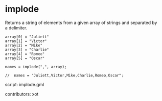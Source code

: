 implode
=======

Returns a string of elements from a given array
of strings and separated by a delimiter.

    array[0] = "Juliett"
    array[1] = "Victor"
    array[2] = "Mike"
    array[3] = "Charlie"
    array[4] = "Romeo"
    array[5] = "Oscar"
    
    names = implode(",", array);
    
    //  names = "Juliett,Victor,Mike,Charlie,Romeo,Oscar";

script: implode.gml

contributors: xot
